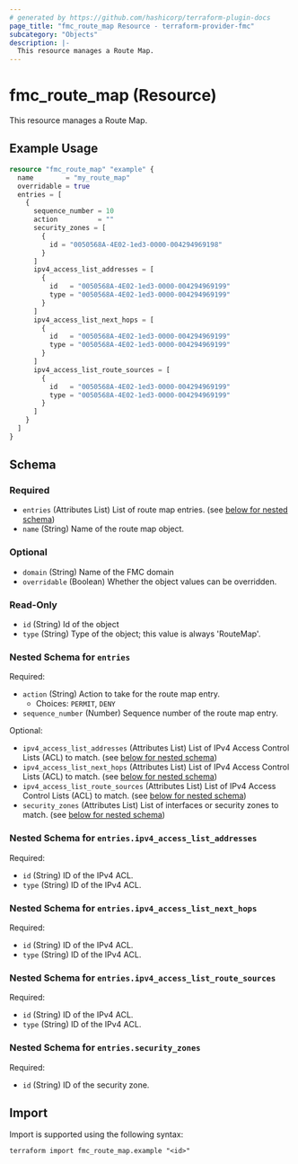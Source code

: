 ```yaml
---
# generated by https://github.com/hashicorp/terraform-plugin-docs
page_title: "fmc_route_map Resource - terraform-provider-fmc"
subcategory: "Objects"
description: |-
  This resource manages a Route Map.
---
```


# fmc_route_map (Resource)

This resource manages a Route Map.

## Example Usage

```terraform
resource "fmc_route_map" "example" {
  name        = "my_route_map"
  overridable = true
  entries = [
    {
      sequence_number = 10
      action          = ""
      security_zones = [
        {
          id = "0050568A-4E02-1ed3-0000-004294969198"
        }
      ]
      ipv4_access_list_addresses = [
        {
          id   = "0050568A-4E02-1ed3-0000-004294969199"
          type = "0050568A-4E02-1ed3-0000-004294969199"
        }
      ]
      ipv4_access_list_next_hops = [
        {
          id   = "0050568A-4E02-1ed3-0000-004294969199"
          type = "0050568A-4E02-1ed3-0000-004294969199"
        }
      ]
      ipv4_access_list_route_sources = [
        {
          id   = "0050568A-4E02-1ed3-0000-004294969199"
          type = "0050568A-4E02-1ed3-0000-004294969199"
        }
      ]
    }
  ]
}
```

<!-- schema generated by tfplugindocs -->
## Schema

### Required

- `entries` (Attributes List) List of route map entries. (see [below for nested schema](#nestedatt--entries))
- `name` (String) Name of the route map object.

### Optional

- `domain` (String) Name of the FMC domain
- `overridable` (Boolean) Whether the object values can be overridden.

### Read-Only

- `id` (String) Id of the object
- `type` (String) Type of the object; this value is always 'RouteMap'.

<a id="nestedatt--entries"></a>
### Nested Schema for `entries`

Required:

- `action` (String) Action to take for the route map entry.
  - Choices: `PERMIT`, `DENY`
- `sequence_number` (Number) Sequence number of the route map entry.

Optional:

- `ipv4_access_list_addresses` (Attributes List) List of IPv4 Access Control Lists (ACL) to match. (see [below for nested schema](#nestedatt--entries--ipv4_access_list_addresses))
- `ipv4_access_list_next_hops` (Attributes List) List of IPv4 Access Control Lists (ACL) to match. (see [below for nested schema](#nestedatt--entries--ipv4_access_list_next_hops))
- `ipv4_access_list_route_sources` (Attributes List) List of IPv4 Access Control Lists (ACL) to match. (see [below for nested schema](#nestedatt--entries--ipv4_access_list_route_sources))
- `security_zones` (Attributes List) List of interfaces or security zones to match. (see [below for nested schema](#nestedatt--entries--security_zones))

<a id="nestedatt--entries--ipv4_access_list_addresses"></a>
### Nested Schema for `entries.ipv4_access_list_addresses`

Required:

- `id` (String) ID of the IPv4 ACL.
- `type` (String) ID of the IPv4 ACL.


<a id="nestedatt--entries--ipv4_access_list_next_hops"></a>
### Nested Schema for `entries.ipv4_access_list_next_hops`

Required:

- `id` (String) ID of the IPv4 ACL.
- `type` (String) ID of the IPv4 ACL.


<a id="nestedatt--entries--ipv4_access_list_route_sources"></a>
### Nested Schema for `entries.ipv4_access_list_route_sources`

Required:

- `id` (String) ID of the IPv4 ACL.
- `type` (String) ID of the IPv4 ACL.


<a id="nestedatt--entries--security_zones"></a>
### Nested Schema for `entries.security_zones`

Required:

- `id` (String) ID of the security zone.

## Import

Import is supported using the following syntax:

```shell
terraform import fmc_route_map.example "<id>"
```
